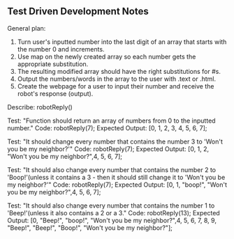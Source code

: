 Test Driven Development Notes
---------------------------------
General plan: 
1. Turn user's inputted number into the last digit of an array that starts with the number 0 and increments. 
2. Use map on the newly created array so each number gets the appropriate substitution.
3. The resulting modified array should have the right substitutions for #s. 
4. Output the numbers/words in the array to the user with .text or .html. 
5. Create the webpage for a user to input their number and receive the robot's response (output). 


Describe: robotReply()

Test: "Function should return an array of numbers from 0 to the inputted number."
Code: robotReply(7);
Expected Output: [0, 1, 2, 3, 4, 5, 6, 7];

Test: "It should change every number that contains the number 3 to 'Won't you be my neighbor?'"
Code: robotReply(7);
Expected Output: [0, 1, 2, "Won't you be my neighbor?",4, 5, 6, 7];

Test: "It should also change every number that contains the number 2 to 'Boop!'(unless it contains a 3 - then it should still change it to 'Won't you be my neighbor?'"
Code: robotReply(7);
Expected Output: [0, 1, "boop!", "Won't you be my neighbor?",4, 5, 6, 7];

Test: "It should also change every number that contains the number 1 to 'Beep!'(unless it also contains a 2 or a 3."
Code: robotReply(13);
Expected Output: [0, "Beep!", "boop!", "Won't you be my neighbor?",4, 5, 6, 7, 8, 9, "Beep!", "Beep!", "Boop!", "Won't you be my neighbor?"];


